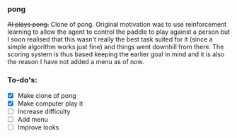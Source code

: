 ### pong

~~AI plays pong.~~ Clone of pong. Original motivation was to use reinforcement learning to allow the agent to control the paddle to play against a person but I soon realised that this wasn't really the best task suited for it (since a simple algorithm works just fine) and things went downhill from there. The scoring system is thus based keeping the earlier goal in mind and it is also the reason I have not added a menu as of now.

  

### To-do's:

- [X] Make clone of pong
- [X] Make computer play it
- [ ] Increase difficulty
- [ ] Add menu
- [ ] Improve looks